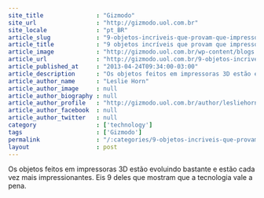 ```yaml
---
site_title               : "Gizmodo"
site_url                 : "http://gizmodo.uol.com.br"
site_locale              : "pt_BR"
article_slug             : "9-objetos-incriveis-que-provam-que-impressoras-3d-valem-a-pena"
article_title            : "9 objetos incríveis que provam que impressoras 3D valem a pena"
article_image            : "http://gizmodo.uol.com.br/wp-content/blogs.dir/8/files/2013/04/original16.jpg"
article_url              : "http://gizmodo.uol.com.br/9-objetos-incriveis-que-provam-que-impressoras-3d-valem-a-pena/"
article_published_at     : "2013-04-24T09:34:00-03:00"
article_description      : "Os objetos feitos em impressoras 3D estão evoluindo bastante e estão cada vez mais impressionantes. Eis 9 deles que mostram que a tecnologia vale a pena."
article_author_name      : "Leslie Horn"
article_author_image     : null
article_author_biography : null
article_author_profile   : "http://gizmodo.uol.com.br/author/lesliehorn/"
article_author_facebook  : null
article_author_twitter   : null
category                 : ['technology']
tags                     : ['Gizmodo']
permalink                : "/:categories/9-objetos-incriveis-que-provam-que-impressoras-3d-valem-a-pena/"
layout                   : post
---
```


Os objetos feitos em impressoras 3D estão evoluindo bastante e estão cada vez mais impressionantes. Eis 9 deles que mostram que a tecnologia vale a pena.
